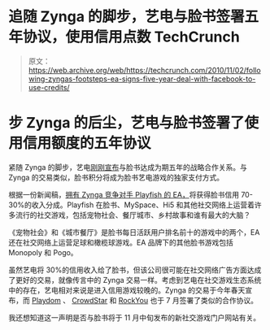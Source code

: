 # 追随 Zynga 的脚步，艺电与脸书签署五年协议，使用信用点数 TechCrunch

> 原文：<https://web.archive.org/web/https://techcrunch.com/2010/11/02/following-zyngas-footsteps-ea-signs-five-year-deal-with-facebook-to-use-credits/>

# 步 Zynga 的后尘，艺电与脸书签署了使用信用额度的五年协议

紧随 Zynga 的脚步，艺电[刚刚宣布](https://web.archive.org/web/20221001184446/http://www.businesswire.com/news/home/20101102006760/en)与脸书达成为期五年的战略合作关系。与 Zynga 的交易类似，脸书积分将成为脸书艺电游戏的独家支付方式。

根据一份新闻稿，[拥有 Zynga 竞争对手 Playfish 的 EA，](https://web.archive.org/web/20221001184446/https://beta.techcrunch.com/2009/11/09/not-playing-around-electronic-arts-buys-playfish-for-275-million/)将获得脸书信用 70-30%的收入分成。Playfish 在脸书、MySpace、Hi5 和其他社交网络上运营着许多流行的社交游戏，包括宠物社会、餐厅城市、乡村故事和谁有最大的大脑？

《宠物社会》和《城市餐厅》是脸书每日活跃用户排名前十的游戏中的两个，EA 还在社交网络上运营足球和橄榄球游戏。EA 品牌下的其他脸书游戏包括 Monopoly 和 Pogo。

虽然艺电将 30%的信用收入给了脸书，但该公司很可能在社交网络广告方面达成了更好的交易，就像传言中的 Zynga 交易一样。考虑到艺电在社交游戏生态系统中的存在，艺电相对来说是进入信用游戏较晚的。Zynga 的交易于今年春天宣布，而 [Playdom](https://web.archive.org/web/20221001184446/http://www.insidesocialgames.com/2010/07/29/playdom-contract-facebook-credits/) 、 [CrowdStar](https://web.archive.org/web/20221001184446/http://www.insidesocialgames.com/2010/07/13/rockyou-the-latest-big-developer-planning-to-use-facebook-credits-exclusively/) 和 [RockYou](https://web.archive.org/web/20221001184446/https://beta.techcrunch.com/2010/07/22/rockyou-facebook-credits/) 也于 7 月签署了类似的合作协议。

我还想知道这一声明是否与脸书将于 11 月中旬发布的新社交游戏门户网站有关。